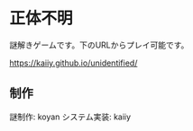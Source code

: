 # 正体不明

謎解きゲームです。下のURLからプレイ可能です。

https://kaiiy.github.io/unidentified/

## 制作

謎制作: koyan
システム実装: kaiiy
